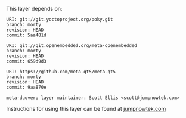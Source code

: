 This layer depends on:

    URI: git://git.yoctoproject.org/poky.git
    branch: morty
    revision: HEAD
    commit: 5aa481d

    URI: git://git.openembedded.org/meta-openembedded
    branch: morty
    revision: HEAD
    commit: 659d9d3

    URI: https://github.com/meta-qt5/meta-qt5
    branch: morty
    revision: HEAD
    commit: 9aa870e

    meta-duovero layer maintainer: Scott Ellis <scott@jumpnowtek.com>

Instructions for using this layer can be found at [jumpnowtek.com][duovero-yocto-build]

[duovero-yocto-build]: http://www.jumpnowtek.com/yocto/Duovero-Systems-with-Yocto.html
